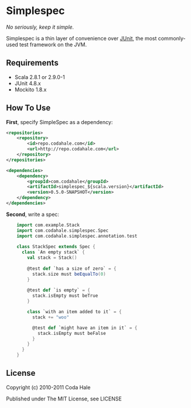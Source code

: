 Simplespec
==========

*No seriously, keep it simple.*

Simplespec is a thin layer of convenience over [JUnit](http://www.junit.org/),
the most commonly-used test framework on the JVM.


Requirements
------------

* Scala 2.8.1 or 2.9.0-1
* JUnit 4.8.x
* Mockito 1.8.x


How To Use
----------

**First**, specify SimpleSpec as a dependency:

```xml
<repositories>
    <repository>
        <id>repo.codahale.com</id>
        <url>http://repo.codahale.com</url>
    </repository>
</repositories>

<dependencies>
    <dependency>
        <groupId>com.codahale</groupId>
        <artifactId>simplespec_${scala.version}</artifactId>
        <version>0.5.0-SNAPSHOT</version>
    </dependency>
</dependencies>
```

**Second**, write a spec:

```scala
    import com.example.Stack
    import com.codahale.simplespec.Spec
    import com.codahale.simplespec.annotation.test
    
    class StackSpec extends Spec {
      class `An empty stack` {
        val stack = Stack()
        
        @test def `has a size of zero` = {
          stack.size must beEqualTo(0)
        }
        
        @test def `is empty` = {
          stack.isEmpty must beTrue
        }

        class `with an item added to it` = {
          stack += "woo"

          @test def `might have an item in it` = {
            stack.isEmpty must beFalse
          }
        }
      }
    }
```


License
-------

Copyright (c) 2010-2011 Coda Hale

Published under The MIT License, see LICENSE
